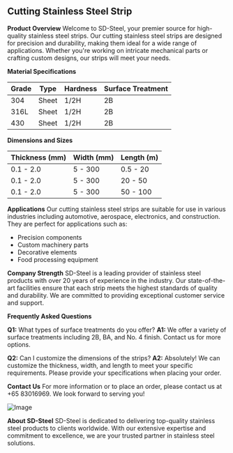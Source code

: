 ## Cutting Stainless Steel Strip

**Product Overview**
Welcome to SD-Steel, your premier source for high-quality stainless steel strips. Our cutting stainless steel strips are designed for precision and durability, making them ideal for a wide range of applications. Whether you're working on intricate mechanical parts or crafting custom designs, our strips will meet your needs.

**Material Specifications**

| Grade | Type | Hardness | Surface Treatment |
|-------|------|----------|-------------------|
| 304   | Sheet| 1/2H     | 2B                |
| 316L  | Sheet| 1/2H     | 2B                |
| 430   | Sheet| 1/2H     | 2B                |

**Dimensions and Sizes**

| Thickness (mm) | Width (mm) | Length (m) |
|----------------|------------|------------|
| 0.1 - 2.0      | 5 - 300    | 0.5 - 20   |
| 0.1 - 2.0      | 5 - 300    | 20 - 50    |
| 0.1 - 2.0      | 5 - 300    | 50 - 100   |

**Applications**
Our cutting stainless steel strips are suitable for use in various industries including automotive, aerospace, electronics, and construction. They are perfect for applications such as:
- Precision components
- Custom machinery parts
- Decorative elements
- Food processing equipment

**Company Strength**
SD-Steel is a leading provider of stainless steel products with over 20 years of experience in the industry. Our state-of-the-art facilities ensure that each strip meets the highest standards of quality and durability. We are committed to providing exceptional customer service and support.

**Frequently Asked Questions**

**Q1:** What types of surface treatments do you offer?
**A1:** We offer a variety of surface treatments including 2B, BA, and No. 4 finish. Contact us for more options.

**Q2:** Can I customize the dimensions of the strips?
**A2:** Absolutely! We can customize the thickness, width, and length to meet your specific requirements. Please provide your specifications when placing your order.

**Contact Us**
For more information or to place an order, please contact us at +65 83016969. We look forward to serving you!

![Image](https://github.com/user-attachments/assets/2567258e-e124-4816-932d-1809bd27ef0b)

**About SD-Steel**
SD-Steel is dedicated to delivering top-quality stainless steel products to clients worldwide. With our extensive expertise and commitment to excellence, we are your trusted partner in stainless steel solutions.